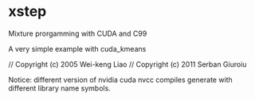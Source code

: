 # xstep
Mixture prorgamming with CUDA and C99

A very simple example with  cuda_kmeans

// Copyright (c) 2005 Wei-keng Liao
// Copyright (c) 2011 Serban Giuroiu

Notice: different version of nvidia cuda nvcc compiles generate with different library name symbols.

